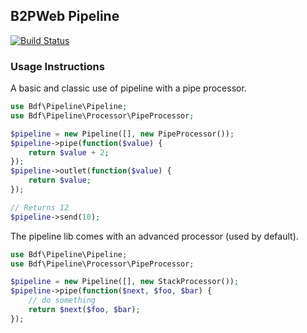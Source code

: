 ## B2PWeb Pipeline

[![Build Status](https://travis-ci.org/b2pweb/pipeline.svg?branch=master)](https://travis-ci.org/b2pweb/pipeline)


### Usage Instructions

A basic and classic use of pipeline with a pipe processor.

```PHP
use Bdf\Pipeline\Pipeline;
use Bdf\Pipeline\Processor\PipeProcessor;

$pipeline = new Pipeline([], new PipeProcessor());
$pipeline->pipe(function($value) {
    return $value + 2;
});
$pipeline->outlet(function($value) {
    return $value;
});

// Returns 12
$pipeline->send(10);
```

The pipeline lib comes with an advanced processor (used by default).

```PHP
use Bdf\Pipeline\Pipeline;
use Bdf\Pipeline\Processor\PipeProcessor;

$pipeline = new Pipeline([], new StackProcessor());
$pipeline->pipe(function($next, $foo, $bar) {
    // do something
    return $next($foo, $bar);
});
```
